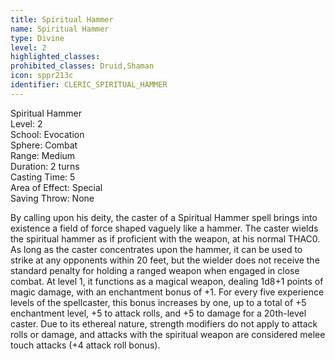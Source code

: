 ```yaml
---
title: Spiritual Hammer
name: Spiritual Hammer
type: Divine
level: 2
highlighted_classes: 
prohibited_classes: Druid,Shaman
icon: sppr213c
identifier: CLERIC_SPIRITUAL_HAMMER
---
```

Spiritual Hammer  
Level: 2  
School: Evocation  
Sphere: Combat  
Range: Medium  
Duration: 2 turns  
Casting Time: 5  
Area of Effect: Special  
Saving Throw: None  
  
By calling upon his deity, the caster of a Spiritual Hammer spell brings into existence a field of force shaped vaguely like a hammer. The caster wields the spiritual hammer as if proficient with the weapon, at his normal THAC0. As long as the caster concentrates upon the hammer, it can be used to strike at any opponents within 20 feet, but the wielder does not receive the standard penalty for holding a ranged weapon when engaged in close combat. At level 1, it functions as a magical weapon, dealing 1d8+1 points of magic damage, with an enchantment bonus of +1. For every five experience levels of the spellcaster, this bonus increases by one, up to a total of +5 enchantment level, +5 to attack rolls, and +5 to damage for a 20th-level caster. Due to its ethereal nature, strength modifiers do not apply to attack rolls or damage, and attacks with the spiritual weapon are considered melee touch attacks (+4 attack roll bonus).  
